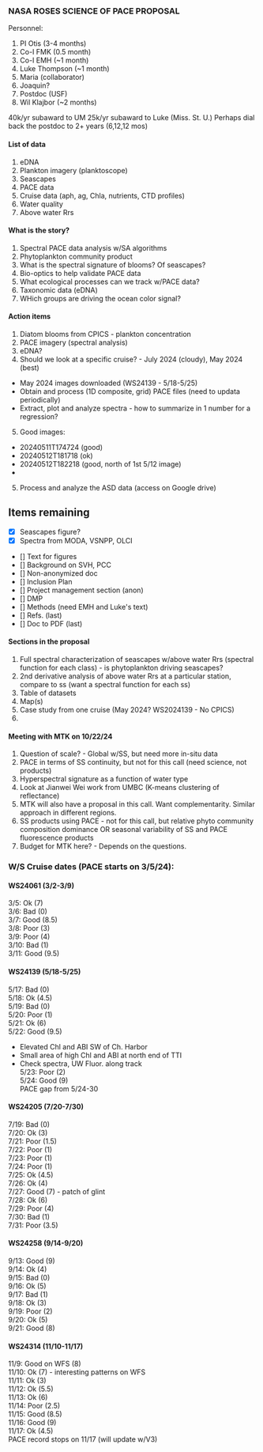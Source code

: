 ### NASA ROSES SCIENCE OF PACE PROPOSAL

Personnel:
1. PI Otis (3-4 months)
2. Co-I FMK (0.5 month)
3. Co-I EMH (~1 month)
4. Luke Thompson (~1 month)
5. Maria (collaborator)
6. Joaquin?
7. Postdoc (USF)
8. Wil Klajbor (~2 months)

40k/yr subaward to UM
25k/yr subaward to Luke (Miss. St. U.)
Perhaps dial back the postdoc to 2+ years (6,12,12 mos)


#### List of data
1. eDNA
2. Plankton imagery (planktoscope)
3. Seascapes
4. PACE data
5. Cruise data (aph, ag, Chla, nutrients, CTD profiles)
6. Water quality
7. Above water Rrs


#### What is the story?
1. Spectral PACE data analysis w/SA algorithms
2. Phytoplankton community product
3. What is the spectral signature of blooms? Of seascapes?
4. Bio-optics to help validate PACE data
5. What ecological processes can we track w/PACE data?
6. Taxonomic data (eDNA)
7. WHich groups are driving the ocean color signal?


#### Action items
1. Diatom blooms from CPICS - plankton concentration
2. PACE imagery (spectral analysis)
3. eDNA?
4. Should we look at a specific cruise? - July 2024 (cloudy), May 2024 (best)
 - May 2024 images downloaded (WS24139 - 5/18-5/25)
 - Obtain and process (1D composite, grid) PACE files (need to updata periodically)
 - Extract, plot and analyze spectra - how to summarize in 1 number for a regression?
5. Good images:
 - 20240511T174724 (good)
 - 20240512T181718 (ok)
 - 20240512T182218 (good, north of 1st 5/12 image)
 - 

5. Process and analyze the ASD data (access on Google drive)

## Items remaining
- [X] Seascapes figure?
- [X] Spectra from MODA, VSNPP, OLCI
- [] Text for figures
- [] Background on SVH, PCC
- [] Non-anonymized doc
- [] Inclusion Plan
- [] Project management section (anon)
- [] DMP
- [] Methods (need EMH and Luke's text)
- [] Refs. (last)
- [] Doc to PDF (last)




#### Sections in the proposal
1. Full spectral characterization of seascapes w/above water Rrs (spectral function for each class) - is phytoplankton driving seascapes?
2. 2nd derivative analysis of above water Rrs at a particular station, compare to ss (want a spectral function for each ss)
3. Table of datasets
4. Map(s)
5. Case study from one cruise (May 2024? WS2024139 - No CPICS)
6. 

#### Meeting with MTK on 10/22/24
1. Question of scale? - Global w/SS, but need more in-situ data
2. PACE in terms of SS continuity, but not for this call (need science, not products)
3. Hyperspectral signature as a function of water type
4. Look at Jianwei Wei work from UMBC (K-means clustering of reflectance)
5. MTK will also have a proposal in this call. Want complementarity. Similar approach in different regions.
6. SS products using PACE - not for this call, but relative phyto community composition dominance OR seasonal variability of SS and PACE fluorescence products
7. Budget for MTK here? - Depends on the questions.

### W/S Cruise dates (PACE starts on 3/5/24):
#### WS24061 (3/2-3/9)
3/5: Ok (7)  
3/6: Bad (0)  
3/7: Good (8.5)  
3/8: Poor (3)  
3/9: Poor (4)  
3/10: Bad (1)  
3/11: Good (9.5)  

#### WS24139 (5/18-5/25) 
5/17: Bad (0)  
5/18: Ok (4.5)  
5/19: Bad (0)  
5/20: Poor (1)  
5/21: Ok (6)  
5/22: Good (9.5)
 - Elevated Chl and ABI SW of Ch. Harbor
 - Small area of high Chl and ABI at north end of TTI
 - Check spectra, UW Fluor. along track  
5/23: Poor (2)  
5/24: Good (9)  
PACE gap from 5/24-30  

#### WS24205 (7/20-7/30) 
7/19: Bad (0)  
7/20: Ok (3)  
7/21: Poor (1.5)  
7/22: Poor (1)  
7/23: Poor (1)  
7/24: Poor (1)  
7/25: Ok (4.5)  
7/26: Ok (4)  
7/27: Good (7) - patch of glint  
7/28: Ok (6)  
7/29: Poor (4)  
7/30: Bad (1)  
7/31: Poor (3.5)  

#### WS24258 (9/14-9/20)  
9/13: Good (9)  
9/14: Ok (4)  
9/15: Bad (0)   
9/16: Ok (5)  
9/17: Bad (1)  
9/18: Ok (3)  
9/19: Poor (2)  
9/20: Ok (5)  
9/21: Good (8)  

#### WS24314 (11/10-11/17)
11/9: Good on WFS (8)  
11/10: Ok (7) - interesting patterns on WFS  
11/11: Ok (3)  
11/12: Ok (5.5)  
11/13: Ok (6)  
11/14: Poor (2.5)  
11/15: Good (8.5)  
11/16: Good (9)  
11/17: Ok (4.5)  
PACE record stops on 11/17 (will update w/V3)  


